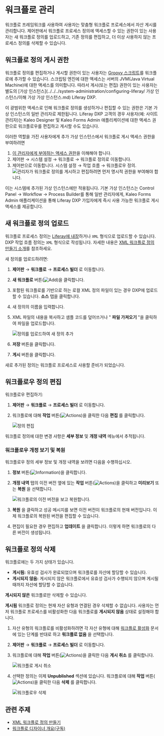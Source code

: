 # 워크플로 관리

워크플로 프레임워크를 사용하여 사용자는 맞춤형 워크플로 프로세스에서 자산 게시를 관리합니다. 제어판에서 워크플로 프로세스 정의에 액세스할 수 있는 권한이 있는 사용자는 새 워크플로 정의를 업로드하고, 기존 정의를 편집하고, 더 이상 사용하지 않는 프로세스 정의를 삭제할 수 있습니다.

## 워크플로 정의 게시 권한

워크플로 정의를 편집하거나 게시할 권한이 있는 사용자는 [Groovy 스크립트](../../../system-administration/using-the-script-engine.md)를 워크플로에 추가할 수 있습니다. 스크립팅 엔진에 대한 액세스는 서버의 JVM(Java Virtual Machine)에 대한 액세스를 의미합니다. 따라서 게시(또는 편집) 권한이 있는 사용자는 별도의 [가상 인스턴스](../../../system-administration/configuring-liferay/ 가상 인스턴스/이해 가상 가상 인스턴스.md) Liferay DXP.

이 광범위한 액세스로 인해 워크플로 정의를 생성하거나 편집할 수 있는 권한은 기본 가상 인스턴스의 일반 관리자로 제한됩니다. Liferay DXP 고객의 경우 사용자(예: 사이트 관리자)는 Kaleo Designer 및 Kaleo Forms Admin 애플리케이션에 대한 액세스 권한으로 워크플로우를 편집하고 게시할 수도 있습니다.

이러한 역할을 가진 사용자에게 추가 가상 인스턴스에서 워크플로 게시 액세스 권한을 부여하려면

1. [이 관리자에게 부여하는 액세스 권한](../../../users-and-permissions/roles-and-permissions/understanding-roles-and-permissions.md)을 이해해야 합니다.
1. 제어판 &rarr; 시스템 설정 &rarr; 워크플로 &rarr; 워크플로 정의로 이동합니다.
1. 제어판으로 이동합니다. 시스템 설정 &rarr; 작업 흐름 &rarr; 워크플로우 정의.
![관리자가 워크플로 정의를 게시하고 편집하려면 먼저 명시적 권한을 부여해야 합니다.](./managing-workflows/images/06.png)

이는 시스템에 추가된 가상 인스턴스에만 적용됩니다. 기본 가상 인스턴스는 Control Panel &rarr; Workflow &rarr; Process Builder를 통해 일반 관리자에게, Kaleo Forms Admin 애플리케이션을 통해 Liferay DXP 가입자에게 즉시 사용 가능한 워크플로 게시 액세스를 제공합니다.

## 새 워크플로 정의 업로드

워크플로 프로세스 정의는 [Liferay에 내장](./building-workflows.md)하거나 `XML` 형식으로 업로드할 수 있습니다. DXP 작업 흐름 정의는 `XML` 형식으로 작성됩니다. 자세한 내용은 [XML 워크플로 정의 만들기 소개](../developer-guide/crafting-xml-workflow-definitions.md)를 참조하세요.

새 정의를 업로드하려면:

1. **제어판** &rarr; **워크플로** &rarr; **프로세스 빌더** 로 이동합니다.
1. **새 워크플로** 버튼(![Add](../../../images/icon-add.png))을 클릭합니다.
1. 포함된 워크플로를 기반으로 하는 로컬 XML 정의 파일이 있는 경우 DXP에 업로드할 수 있습니다. **소스** 탭을 클릭합니다.
1. 새 정의의 이름을 입력합니다.
1. XML 파일의 내용을 복사하고 샘플 코드를 덮어쓰거나 " **파일 가져오기** "을 클릭하여 파일을 업로드합니다.
   
   ![정의를 업로드하여 새 정의 추가](./managing-workflows/images/01.png)

1. **저장** 버튼을 클릭합니다.

1. **게시** 버튼을 클릭합니다.

새로 추가된 정의는 워크플로 프로세스로 사용할 준비가 되었습니다.

## 워크플로우 정의 편집

워크플로우 편집하기:

1. **제어판** &rarr; **워크플로** &rarr; **프로세스 빌더** 로 이동합니다.
1. 워크플로에 대해 **작업** 버튼(![Actions](../../../images/icon-actions.png))을 클릭한 다음 **편집** 를 클릭합니다.
   
   ![정의 편집](./managing-workflows/images/03.png)

워크플로 정의에 대한 변경 사항은 **세부 정보** 및 **개정 내역** 메뉴에서 추적됩니다.

### 워크플로우 개정 보기 및 복원

워크플로우 정의 세부 정보 및 개정 내역을 보려면 다음을 수행하십시오.

1. **정보** 버튼(![Information](../../../images/icon-information.png))을 클릭합니다.
1. **개정 내역** 탭의 이전 버전 옆에 있는 **작업** 버튼(![Actions](../../../images/icon-actions.png))을 클릭하고 **미리보기** 또는 **복원** 을 선택합니다.
   
   ![워크플로의 이전 버전을 보고 복원합니다.](./managing-workflows/images/02.png)

1. **복원** 을 클릭하고 성공 메시지를 보면 이전 버전이 워크플로의 현재 버전입니다. 이제 워크플로의 복원된 버전을 편집할 수 있습니다.

1. 편집이 필요한 경우 편집하고 **업데이트** 을 클릭합니다. 이렇게 하면 워크플로의 다른 버전이 생성됩니다.

## 워크플로 정의 삭제

워크플로에는 두 가지 상태가 있습니다.

* **게시됨:** 유효성 검사가 완료되었으며 워크플로를 자산에 할당할 수 있습니다.
* **게시되지 않음:** 게시되지 않은 워크플로에서 유효성 검사가 수행되지 않으며 게시될 때까지 자산에 할당할 수 없습니다.

**게시되지 않은** 워크플로만 삭제할 수 있습니다.

**게시됨** 워크플로 정의는 현재 자산 유형과 연결된 경우 삭제할 수 없습니다. 사용자는 먼저 워크플로 프로세스를 비활성화한 다음 워크플로를 **게시되지 않음** 상태로 설정해야 합니다.

1. 자산 유형의 워크플로를 비활성화하려면 각 자산 유형에 대해 [워크플로 활성화](../using-workflows/activating-workflow.md) 문서에 있는 단계를 반대로 하고 **워크플로 없음** 을 선택합니다.
1. **제어판** &rarr; **워크플로** &rarr; **프로세스 빌더** 로 이동합니다.
1. 워크플로에 대해 **작업** 버튼(![Actions](../../../images/icon-actions.png))을 클릭한 다음 **게시 취소** 를 클릭합니다.
   
   ![워크플로 게시 취소](./managing-workflows/images/04.png)

1. 선택한 정의는 이제 **Unpublished** 섹션에 있습니다. 워크플로에 대해 **작업** 버튼(![Actions](../../../images/icon-actions.png))을 클릭한 다음 **삭제** 를 클릭합니다.
   
   ![워크플로우 삭제](./managing-workflows/images/05.png)

## 관련 주제

* [XML 워크플로 정의 만들기](../developer-guide/crafting-xml-workflow-definitions.md)
* [워크플로 디자이너 개요(구독)](./workflow-designer/workflow-designer-overview.md)
